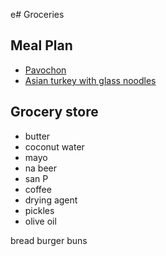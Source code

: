 e# Groceries

## Meal Plan

- [Pavochon](https://www.bonappetit.com/recipe/pavochon)
- [Asian turkey with glass noodles](https://www.bonappetit.com/recipe/mouthwatering-turkey-with-glass-noodles)

## Grocery store

- butter
- coconut water
- mayo
- na beer
- san P
- coffee
- drying agent
- pickles
- olive oil

bread
burger buns

